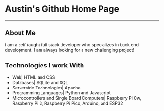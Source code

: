<h1>Austin's Github Home Page</h1>
<hr>
<h2>About Me</h2>
<p> I am a self taught full stack developer who specializes in back end development. I am always looking for a new challenging project!</p>

<h2>Technologies I work With</h2>
<ul>
  <li>Web| HTML and CSS</li>
  <li>Databases| SQLite and SQL</li>
  <li>Serverside Technologies| Apache</li>
  <li>Programming Languages| Python and Javascript</li>
  <li>Microcontrollers and Single Board Computers| Raspberry Pi 0w, Raspberry Pi 3, Raspberry Pi Pico, Arduino, and ESP32</li>
</ul>
 
